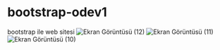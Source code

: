 # bootstrap-odev1
bootstrap ile web sitesi
![Ekran Görüntüsü (12)](https://user-images.githubusercontent.com/123558603/222683031-c7548972-ff6c-489e-8f8b-cec1799ab518.png)
![Ekran Görüntüsü (11)](https://user-images.githubusercontent.com/123558603/222683088-87a90d88-07fd-49c3-9a3e-d346d0d9489b.png)
![Ekran Görüntüsü (10)](https://user-images.githubusercontent.com/123558603/222683141-9980bbca-57fe-4dad-9370-a8b19f06626c.png)
